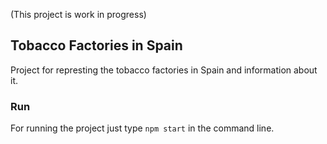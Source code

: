 (This project is work in progress)

## Tobacco Factories in Spain

Project for represting the tobacco factories in Spain and information about it.


### Run

For running the project just type `npm start` in the command line.
